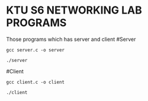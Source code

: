 # KTU S6 NETWORKING LAB PROGRAMS

Those programs which has server and client 
#Server
```
gcc server.c -o server
```
```
./server
```
#Client
```
gcc client.c -o client
```
```
./client
```
